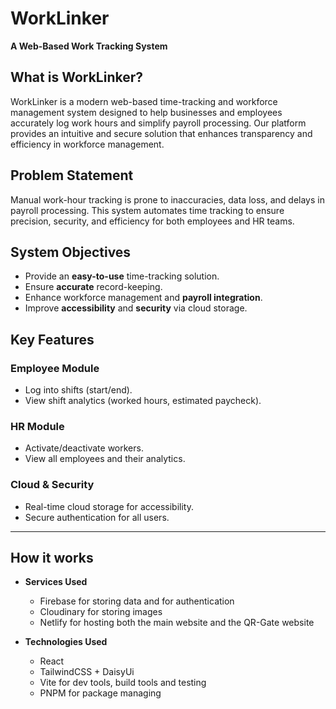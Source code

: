 # WorkLinker
**A Web-Based Work Tracking System**  

## What is WorkLinker?
WorkLinker is a modern web-based time-tracking and workforce management system designed to help businesses and employees accurately log work hours and simplify payroll processing. Our platform provides an intuitive and secure solution that enhances transparency and efficiency in workforce management.

## Problem Statement  
Manual work-hour tracking is prone to inaccuracies, data loss, and delays in payroll processing. This system automates time tracking to ensure precision, security, and efficiency for both employees and HR teams.  

## System Objectives  
- Provide an **easy-to-use** time-tracking solution.  
- Ensure **accurate** record-keeping.  
- Enhance workforce management and **payroll integration**.  
- Improve **accessibility** and **security** via cloud storage.  

## Key Features  
### **Employee Module**  
- Log into shifts (start/end).  
- View shift analytics (worked hours, estimated paycheck).  

### **HR Module**  
- Activate/deactivate workers.  
- View all employees and their analytics.  

### **Cloud & Security**  
- Real-time cloud storage for accessibility.  
- Secure authentication for all users.  

---

## How it works

- **Services Used**
  - Firebase for storing data and for authentication 
  - Cloudinary for storing images
  - Netlify for hosting both the main website and the QR-Gate website

- **Technologies Used**
  - React 
  - TailwindCSS + DaisyUi
  - Vite for dev tools, build tools and testing
  - PNPM for package managing